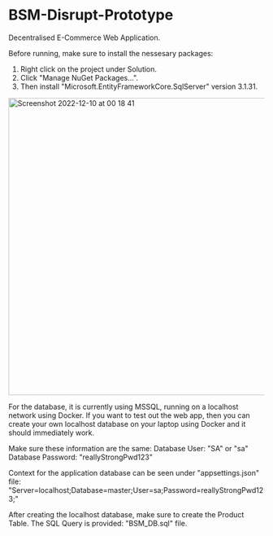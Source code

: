 # BSM-Disrupt-Prototype
 Decentralised E-Commerce Web Application.

Before running, make sure to install the nessesary packages:

1. Right click on the project under Solution.
2. Click "Manage NuGet Packages...".
3. Then install "Microsoft.EntityFrameworkCore.SqlServer" version 3.1.31.

<img width="584" alt="Screenshot 2022-12-10 at 00 18 41" src="https://user-images.githubusercontent.com/56122446/206745861-04c9301f-2f82-4db6-8061-7b93ce1f4656.png">


For the database, it is currently using MSSQL, running on a localhost network using Docker. If you want to test out the web app, then you can create your own localhost database on your laptop using Docker and it should immediately work.

Make sure these information are the same:
Database User: "SA" or "sa"
Database Password: "reallyStrongPwd123"

Context for the application database can be seen under "appsettings.json" file:
"Server=localhost;Database=master;User=sa;Password=reallyStrongPwd123;"

After creating the localhost database, make sure to create the Product Table. The SQL Query is provided:
"BSM_DB.sql" file.



